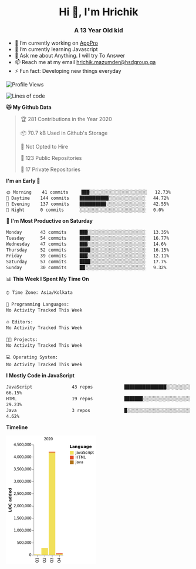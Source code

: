<h1 align="center">Hi 👋, I'm Hrichik</h1>
<h3 align="center">A 13 Year Old kid</h3>


- 🔭 I’m currently working on [AppPro](https://apppro.in)
- 🌱 I’m currently learning Javascript
- 💬 Ask me about Anything. I will try To Answer
- 📫 Reach me at my email hrichik.mazumder@hsdgroup.ga
- ⚡ Fun fact: Developing new things everyday

<!--START_SECTION:waka-->
![Profile Views](http://img.shields.io/badge/Profile%20Views-16-blue)

![Lines of code](https://img.shields.io/badge/From%20Hello%20World%20I%27ve%20Written-2.5%20million%20lines%20of%20code-blue)

**🐱 My Github Data** 

> 🏆 281 Contributions in the Year 2020
 > 
> 📦 70.7 kB Used in Github's Storage 
 > 
> 🚫 Not Opted to Hire
 > 
> 📜 123 Public Repositories
 > 
> 🔑 17 Private Repositories 

**I'm an Early 🐤** 

```text
🌞 Morning    41 commits     ███░░░░░░░░░░░░░░░░░░░░░░   12.73% 
🌆 Daytime    144 commits    ███████████░░░░░░░░░░░░░░   44.72% 
🌃 Evening    137 commits    ██████████░░░░░░░░░░░░░░░   42.55% 
🌙 Night      0 commits      ░░░░░░░░░░░░░░░░░░░░░░░░░   0.0%

```
📅 **I'm Most Productive on Saturday** 

```text
Monday       43 commits     ███░░░░░░░░░░░░░░░░░░░░░░   13.35% 
Tuesday      54 commits     ████░░░░░░░░░░░░░░░░░░░░░   16.77% 
Wednesday    47 commits     ███░░░░░░░░░░░░░░░░░░░░░░   14.6% 
Thursday     52 commits     ████░░░░░░░░░░░░░░░░░░░░░   16.15% 
Friday       39 commits     ███░░░░░░░░░░░░░░░░░░░░░░   12.11% 
Saturday     57 commits     ████░░░░░░░░░░░░░░░░░░░░░   17.7% 
Sunday       30 commits     ██░░░░░░░░░░░░░░░░░░░░░░░   9.32%

```


📊 **This Week I Spent My Time On** 

```text
⌚︎ Time Zone: Asia/Kolkata

💬 Programming Languages: 
No Activity Tracked This Week

🔥 Editors: 
No Activity Tracked This Week

🐱‍💻 Projects: 
No Activity Tracked This Week

💻 Operating System: 
No Activity Tracked This Week

```

**I Mostly Code in JavaScript** 

```text
JavaScript               43 repos            ████████████████░░░░░░░░░   66.15% 
HTML                     19 repos            ███████░░░░░░░░░░░░░░░░░░   29.23% 
Java                     3 repos             █░░░░░░░░░░░░░░░░░░░░░░░░   4.62%

```


**Timeline**

![Chart not found](https://github.com/hrichiksite/hrichiksite/blob/master/charts/bar_graph.png) 


<!--END_SECTION:waka-->
